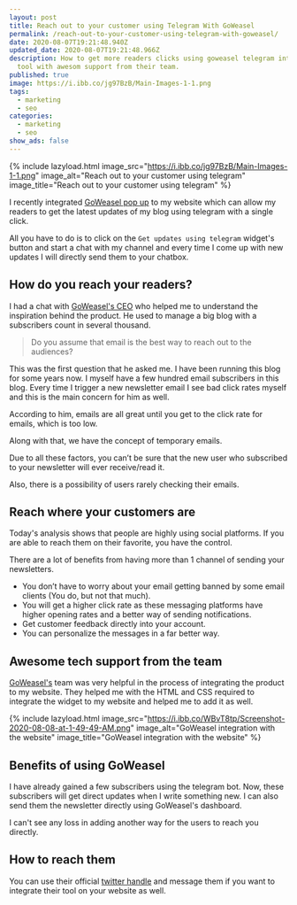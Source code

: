 ```yaml
---
layout: post
title: Reach out to your customer using Telegram With GoWeasel
permalink: /reach-out-to-your-customer-using-telegram-with-goweasel/
date: 2020-08-07T19:21:48.940Z
updated_date: 2020-08-07T19:21:48.966Z
description: How to get more readers clicks using goweasel telegram integration
  tool with awesom support from their team.
published: true
image: https://i.ibb.co/jg97BzB/Main-Images-1-1.png
tags:
  - marketing
  - seo
categories:
  - marketing
  - seo
show_ads: false
---
```

{% include lazyload.html image_src="https://i.ibb.co/jg97BzB/Main-Images-1-1.png" image_alt="Reach out to your customer using telegram" image_title="Reach out to your customer using telegram" %}

I recently integrated [GoWeasel pop up](https://notifier.taskforge.co/) to my website which can allow my readers to get the latest updates of my blog using telegram with a single click.

All you have to do is to click on the `Get updates using telegram` widget's button and start a chat with my channel and every time I come up with new updates I will directly send them to your chatbox.

## How do you reach your readers?

I had a chat with [GoWeasel's CEO](https://notifier.taskforge.co/) who helped me to understand the inspiration behind the product. He used to manage a big blog with a subscribers count in several thousand.

> Do you assume that email is the best way to reach out to the audiences?

This was the first question that he asked me. I have been running this blog for some years now. I myself have a few hundred email subscribers in this blog. Every time I trigger a new newsletter email I see bad click rates myself and this is the main concern for him as well.

According to him, emails are all great until you get to the click rate for emails, which is too low.

Along with that, we have the concept of temporary emails.

Due to all these factors, you can’t be sure that the new user who subscribed to your newsletter will ever receive/read it.

Also, there is a possibility of users rarely checking their emails.

## Reach where your customers are

Today's analysis shows that people are highly using social platforms. If you are able to reach them on their favorite, you have the control.

There are a lot of benefits from having more than 1 channel of sending your newsletters.

* You don’t have to worry about your email getting banned by some email clients (You do, but not that much).
* You will get a higher click rate as these messaging platforms have higher opening rates and a better way of sending notifications.
* Get customer feedback directly into your account.
* You can personalize the messages in a far better way.

## Awesome tech support from the team

[GoWeasel's](https://notifier.taskforge.co/) team was very helpful in the process of integrating the product to my website. They helped me with the HTML and CSS required to integrate the widget to my website and helped me to add it as well.

{% include lazyload.html image_src="https://i.ibb.co/WBvT8tp/Screenshot-2020-08-08-at-1-49-49-AM.png" image_alt="GoWeasel integration with the website" image_title="GoWeasel integration with the website" %}

## Benefits of using GoWeasel

I have already gained a few subscribers using the telegram bot. Now, these subscribers will get direct updates when I write something new. I can also send them the newsletter directly using GoWeasel's dashboard.

I can't see any loss in adding another way for the users to reach you directly.

## How to reach them

You can use their official [twitter handle](https://twitter.com/go_weasel) and message them if you want to integrate their tool on your website as well.